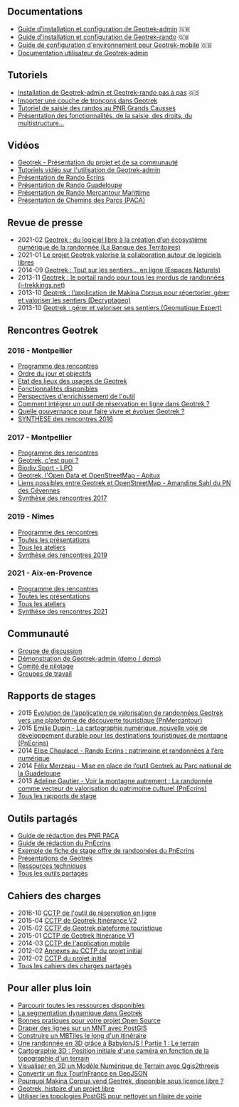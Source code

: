 ## Documentations

- [Guide d'installation et configuration de Geotrek-admin](http://geotrek.readthedocs.io/) 🇬🇧
- [Guide d'installation et configuration de Geotrek-rando](https://github.com/GeotrekCE/Geotrek-rando/blob/master/docs/README.md) 🇬🇧
- [Guide de configuration d'environnement pour Geotrek-mobile](https://github.com/GeotrekCE/Geotrek-mobile/blob/master/README.md) 🇬🇧
- [Documentation utilisateur de Geotrek-admin](http://geotrek.readthedocs.io/en/master/user-manual.html)

## Tutoriels

- [Installation de Geotrek-admin et Geotrek-rando pas à pas](http://geotrek.ecrins-parcnational.fr/articles/en/2018-02-geotrek-jamaica.html) 🇬🇧
- [Importer une couche de tronçons dans Geotrek](https://makina-corpus.com/blog/metier/2014/importer-une-couche-de-troncons-dans-geotrek)
- [Tutoriel de saisie des randos au PNR Grands Causses](http://geotrek.ecrins-parcnational.fr/ressources/outils/2016-06-tutoriel-saisie-PNRGC-V8.pdf)
- [Présentation des fonctionnalités, de la saisie, des droits, du multistructure...](http://geotrek.ecrins-parcnational.fr/ressources/outils/2014-04-Geotrek-Fonctionnalites.pdf)

## Vidéos

- [Geotrek - Présentation du projet et de sa communauté](https://www.youtube.com/watch?v=vRfl0ies5GY)
- [Tutoriels vidéo sur l'utilisation de Geotrek-admin](https://www.youtube.com/playlist?list=PLHLOpkozXefCg3gPfCKdmfNqTxG6TAcVH)
- [Présentation de Rando Ecrins](https://www.youtube.com/watch?v=Jm3anSjly0Y)
- [Présentation de Rando Guadeloupe](https://www.youtube.com/watch?v=Jq7PJ7C3_84)
- [Présentation de Rando Mercantour Marittime](https://www.youtube.com/watch?v=D8jDpvP6U80)
- [Présentation de Chemins des Parcs (PACA)](https://www.youtube.com/watch?v=tNBcXxZTAjA)

## Revue de presse

- 2021-02 [Geotrek : du logiciel libre à la création d’un écosystème numérique de la randonnée (La Banque des Territoires)](https://www.banquedesterritoires.fr/geotrek-du-logiciel-libre-la-creation-dun-ecosysteme-numerique-de-la-randonnee)
- 2021-01 [Le projet Geotrek valorise la collaboration autour de logiciels libres](https://geotrek.fr/2021/01/05/geotrek-opensource.html)
- 2014-09 [Geotrek : Tout sur les sentiers... en ligne (Espaces Naturels)](http://www.espaces-naturels.info/geotrek-tout-sur-sentiers-en-ligne)
- 2013-11 [Geotrek : le portail rando pour tous les mordus de randonnées (i-trekkings.net)](http://www.i-trekkings.net/news/index.php?val=2369_geotrek+portail+rando+pour+tous+mordus+randonnees)
- 2013-10 [Geotrek : l’application de Makina Corpus pour répertorier, gérer et valoriser les sentiers (Decryptageo)](http://decryptageo.fr/geotrek-lapplication-de-makina-corpus-pour-repertorier-gerer-et-valoriser-les-sentiers/)
- 2013-10 [Geotrek : gérer et valoriser ses sentiers (Geomatique Expert)](http://geotrek.ecrins-parcnational.fr/ressources/articles/2013-06-GE92-geotrek.pdf)

## Rencontres Geotrek

### 2016 - Montpellier

- [Programme des rencontres](http://geotrek.ecrins-parcnational.fr/rencontres/2016/00-Programme-rencontres-utilisateurs-Geotrek-2016.pdf)
- [Ordre du jour et objectifs](http://geotrek.ecrins-parcnational.fr/rencontres/2016/00-ODJ-rencontres-Geotrek.pdf)
- [Etat des lieux des usages de Geotrek](http://geotrek.ecrins-parcnational.fr/rencontres/2016/01-etat-lieux-usages-Geotrek.pdf)
- [Fonctionnalités disponibles](http://geotrek.ecrins-parcnational.fr/rencontres/2016/02-fonctionnalites-disponibles.pdf)
- [Perspectives d'enrichissement de l'outil](http://geotrek.ecrins-parcnational.fr/rencontres/2016/03-evolutions-Geotrek.pdf)
- [Comment intégrer un outil de réservation en ligne dans Geotrek ?](http://geotrek.ecrins-parcnational.fr/rencontres/2016/04-reflexion-reservation-Geotrek.pdf)
- [Quelle gouvernance pour faire vivre et évoluer Geotrek ?](http://geotrek.ecrins-parcnational.fr/rencontres/2016/05-communaute-gouvernance.pdf)
- [SYNTHESE des rencontres 2016](http://geotrek.ecrins-parcnational.fr/rencontres/2016/2016-10-premieres-rencontres-geotrek-Synthese.pdf)

### 2017 - Montpellier

- [Programme des rencontres](https://geotrek.ecrins-parcnational.fr/rencontres/2017/Rencontres-Geotrek-2017-Programme.pdf)
- [Geotrek, c'est quoi ?](http://geotrek.ecrins-parcnational.fr/rencontres/2017/presentations/01-geotrek-ckoi.pdf)
- [Biodiv Sport - LPO](https://geotrek.ecrins-parcnational.fr/rencontres/2017/presentations/01-LPO-PNRHJ-MC-Zones-sensibles.pdf)
- [Geotrek, l'Open Data et OpenStreetMap - Apitux](http://geotrek.ecrins-parcnational.fr/rencontres/2017/presentations/02-apitux-geotrek-opendata-openstreetmap-montpellier-17-10-18.pdf)
- [Liens possibles entre Geotrek et OpenStreetMap - Amandine Sahl du PN des Cévennes](https://geotrek.ecrins-parcnational.fr/rencontres/2017/presentations/03-pnc-presentation_osm_geotrek.pdf)
- [Synthèse des rencontres 2017](https://geotrek.ecrins-parcnational.fr/rencontres/2017/synthese/)

### 2019 - Nîmes

- [Programme des rencontres](https://geotrek.ecrins-parcnational.fr/rencontres/2019/Rencontres-Geotrek-2019-Programme.pdf)
- [Toutes les présentations](https://geotrek.ecrins-parcnational.fr/rencontres/2019/presentations/)
- [Tous les ateliers](https://geotrek.ecrins-parcnational.fr/rencontres/2019/ateliers/)
- [Synthèse des rencontres 2019](https://www.ecrins-parcnational.fr/actualite/geotrek-coulisses-portails-randonnee)

### 2021 - Aix-en-Provence

- [Programme des rencontres](https://geotrek.ecrins-parcnational.fr/rencontres/2021/Rencontres-Geotrek-2021-Programme.pdf)
- [Toutes les présentations](https://geotrek.ecrins-parcnational.fr/rencontres/2021/presentations/)
- [Tous les ateliers](https://geotrek.ecrins-parcnational.fr/rencontres/2021/ateliers/)
- [Synthèse des rencontres 2021](https://www.ecrins-parcnational.fr/actualite/retour-4e-rencontres-nationales-utilisateurs-geotrek)

## Communauté

- [Groupe de discussion](https://groups.google.com/forum/#!forum/geotrek-fr)
- [Démonstration de Geotrek-admin (demo / demo)](http://geotrekdemo.ecrins-parcnational.fr/)
- [Comité de pilotage](http://geotrek.ecrins-parcnational.fr/ressources/copil/)
- [Groupes de travail](http://geotrek.ecrins-parcnational.fr/ressources/gt/)

## Rapports de stages

- 2015 [Évolution de l'application de valorisation de randonnées Geotrek vers une plateforme de découverte touristique (PnMercantour)](http://geotrek.ecrins-parcnational.fr/ressources/stages/2015-09-Valentine-Vaudrey-Evolution-Geotrek-PNM.pdf)
- 2015 [Emilie Dupin - La cartographie numérique, nouvelle voie de développement durable pour les destinations touristiques de montagne (PnEcrins)](http://geotrek.ecrins-parcnational.fr/ressources/stages/2015-09-10-Emilie-Dupin-Cartographie-numerique-PNE.pdf)
- 2014 [Elise Chaulacel - Rando Ecrins : patrimoine et randonnées à l’ère numérique](http://geotrek.ecrins-parcnational.fr/ressources/stages/2014-09-10-Elise-Chaulacel-Rando-Ecrins-PNE.pdf)
- 2014 [Félix Merzeau - Mise en place de l’outil Geotrek au Parc national de la Guadeloupe](http://geotrek.ecrins-parcnational.fr/ressources/stages/2014-08-Felix-Merzeau-Geotrek-PNG.pdf)
- 2013 [Adeline Gautier - Voir la montagne autrement : La randonnée comme vecteur de valorisation du patrimoine culturel (PnEcrins)](http://geotrek.ecrins-parcnational.fr/ressources/stages/2013-09-10-Adeline-Gautier-Voir-la-montagne-autrement-PNE.pdf)
- [Tous les rapports de stage](https://geotrek.ecrins-parcnational.fr/ressources/stages/)

## Outils partagés

- [Guide de rédaction des PNR PACA](http://geotrek.ecrins-parcnational.fr/ressources/outils/2016-02-guide-redaction-Chemins-des-Parcs-PNR-PACA-V7.pdf)
- [Guide de rédaction du PnEcrins](http://geotrek.ecrins-parcnational.fr/ressources/outils/2014-consignes-redaction-rando-ecrins-PNE.pdf)
- [Exemple de fiche de stage offre de randoonées du PnEcrins](http://geotrek.ecrins-parcnational.fr/ressources/outils/2013-fiche-stage-offre-rando-PNE.pdf)
- [Présentations de Geotrek](http://geotrek.ecrins-parcnational.fr/ressources/presentations/)
- [Ressources techniques](http://geotrek.ecrins-parcnational.fr/ressources/technique/)
- [Tous les outils partagés](https://geotrek.ecrins-parcnational.fr/ressources/outils/)

## Cahiers des charges

- 2016-10 [CCTP de l'outil de réservation en ligne](http://geotrek.ecrins-parcnational.fr/ressources/cctp/2016-10-CCTP-outil-reservation-GTE-PNE.pdf)
- 2015-04 [CCTP de Geotrek Itinérance V2](http://geotrek.ecrins-parcnational.fr/ressources/cctp/2015-04-CCTP-plateforme-itinerance-GTE-PNE.pdf)
- 2015-02 [CCTP de Geotrek plateforme touristique](http://geotrek.ecrins-parcnational.fr/ressources/cctp/2015-02-CCTP-plateforme-decouverte-PNC.pdf)
- 2015-01 [CCTP de Geotrek Itinérance V1](http://geotrek.ecrins-parcnational.fr/ressources/cctp/2015-01-CCTP-Geotrek-Itinerance-TSP-CDRP05.pdf)
- 2014-03 [CCTP de l'application mobile](http://geotrek.ecrins-parcnational.fr/ressources/cctp/2014-03-CCTP-appli-mobile-PNE.pdf)
- 2012-02 [Annexes au CCTP du projet initial](http://geotrek.ecrins-parcnational.fr/ressources/cctp/)
- 2012-02 [CCTP du projet initial](http://geotrek.ecrins-parcnational.fr/ressources/cctp/2012-02-CCTP-carto_sentiers-PNE-PNM.pdf)
- [Tous les cahiers des charges partagés](https://geotrek.ecrins-parcnational.fr/ressources/cctp/)

## Pour aller plus loin

- [Parcourir toutes les ressources disponibles](http://geotrek.ecrins-parcnational.fr/ressources/)
- [La segmentation dynamique dans Geotrek](https://makina-corpus.com/sig-webmapping/la-segmentation-dynamique)
- [Bonnes pratiques pour votre projet Open Source](https://makina-corpus.com/devops/bonnes-pratiques-pour-votre-projet-open-source)
- [Draper des lignes sur un MNT avec PostGIS](https://makina-corpus.com/devops/draper-des-lignes-sur-un-mnt-avec-postgis)
- [Construire un MBTiles le long d'un itinéraire](https://makina-corpus.com/sig-webmapping/construire-un-mbtiles-le-long-dun-itineraire)
- [Une randonnée en 3D grâce à BabylonJS ! Partie 1 : Le terrain](https://makina-corpus.com/geotrek/une-randonnee-en-3d-grace-babylonjs-partie-1-le-terrain)
- [Cartographie 3D : Position initiale d'une caméra en fonction de la topographie d'un terrain](https://makina-corpus.com/sig-webmapping/cartographie-3d-position-initiale-dune-camera-en-fonction-de-la-topographie-dun)
- [Visualiser en 3D un Modèle Numérique de Terrain avec Qgis2threejs](https://makina-corpus.com/sig-webmapping/visualiser-en-3d-un-modele-numerique-de-terrain-avec-qgis2threejs)
- [Convertir un flux TourInFrance en GeoJSON](https://makina-corpus.com/sig-webmapping/convertir-un-flux-tourinfrance-en-geojson)
- [Pourquoi Makina Corpus vend Geotrek, disponible sous licence libre ?](https://makina-corpus.com/geotrek/pourquoi-vendons-nous-geotrek-disponible-sous-licence-libre)
- [Geotrek, histoire d'un projet libre](https://makina-corpus.com/python/geotrek-histoire-dun-projet-libre)
- [Utiliser les topologies PostGIS pour nettoyer un filaire de voirie](https://makina-corpus.com/sig-webmapping/utiliser-les-topologies-postgis-pour-nettoyer-un-filaire-de-voirie)

<!--
## Présentations



-->
